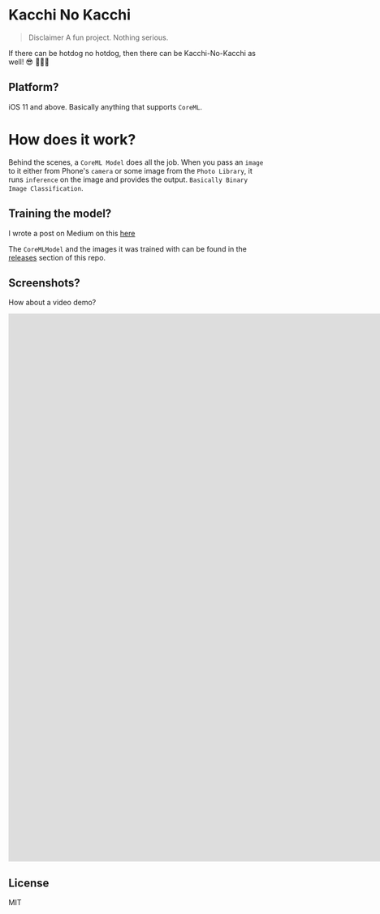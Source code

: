 # Kacchi No Kacchi
> Disclaimer A fun project. Nothing serious.

If there can be hotdog no hotdog, then there can be Kacchi-No-Kacchi as well! 😎 👨🏾‍💻

## Platform?
iOS 11 and above. Basically anything that supports `CoreML`.

# How does it work?
Behind the scenes, a `CoreML Model` does all the job. When you pass an `image` to it either from Phone's `camera` or some image from the `Photo Library`, it runs `inference` on the image and provides the output. `Basically Binary Image Classification`.

## Training the model?
I wrote a post on Medium on this [here](http://bit.ly/2ERKQdX)

The `CoreMLModel` and the images it was trained with can be found in the [releases](https://github.com/ShawonAshraf/Kacchi-No-Kacchi/releases) section of this repo.

## Screenshots?
How about a video demo?

<iframe src="https://onedrive.live.com/embed?cid=A1C5A8A8D03783F6&resid=A1C5A8A8D03783F6%21109350&authkey=AI95SGdhhlsha54" width="1920" height="1080" frameborder="0" scrolling="no" allowfullscreen></iframe>

## License
MIT

